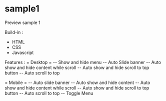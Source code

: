 # sample1
Preview sample 1

Build-in :
- HTML
- CSS
- Javascript

Features :
= Desktop =
-- Show and hide menu
-- Auto Slide banner
-- Auto show and hide content while scroll
-- Auto show and hide scroll to top button
-- Auto scroll to top

= Mobile =
-- Auto slide banner
-- Auto show and hide content
-- Auto show and hide content while scroll
-- Auto show and hide scroll to top button
-- Auto scroll to top
-- Toggle Menu
